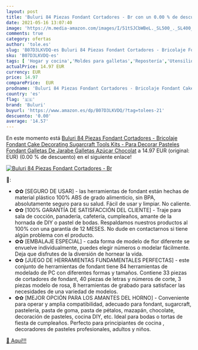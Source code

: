 ```yaml
---
layout: post
title: 'Buluri 84 Piezas Fondant Cortadores - Br con un 0.00 % de descuento'
date: 2021-05-16 13:07:40
image: 'https://m.media-amazon.com/images/I/51tSJCbWBeL._SL500_._SL400_.jpg'
comments: true
category: ofertas
author: 'tole.es'
slug: 'B07D3LKVDQ-es Buluri 84 Piezas Fondant Cortadores - Bricolaje Fondant...'
sku: 'B07D3LKVDQ-es'
tags: [ 'Hogar y cocina','Moldes para galletas','Repostería','Utensilios de repostería','azúcar','buluri', ]
actualPrice: 14.97 EUR
currency: EUR
price: 14.97
comparePrice:  EUR
prodname: 'Buluri 84 Piezas Fondant Cortadores - Bricolaje Fondant Cake Decorating Sugarcraft Tools Kits - Para Decorar Pasteles  Fondant  Galletas De Jarabe Galletas  Azúcar  Chocolat'
country: 'es'
flag: '🇪🇸'
brand: 'Buluri'
buyurl: 'https://www.amazon.es/dp/B07D3LKVDQ/?tag=tolees-21'
descuento: '0.00'
average: '14.57'
---
```


En este momento está [Buluri 84 Piezas Fondant Cortadores - Bricolaje Fondant Cake Decorating Sugarcraft Tools Kits - Para Decorar Pasteles  Fondant  Galletas De Jarabe Galletas  Azúcar  Chocolat](https://www.amazon.es/dp/B07D3LKVDQ/?tag=tolees-21) a 14.97 EUR (original:  EUR) (0.00 %  de descuento) en el siguiente enlace!

[![Buluri 84 Piezas Fondant Cortadores - Br](https://m.media-amazon.com/images/I/51tSJCbWBeL._SL500_._SL400_.jpg)](https://www.amazon.es/dp/B07D3LKVDQ/?tag=tolees-21)

🔎:

- ✿✿ [SEGURO DE USAR] - las herramientas de fondant están hechas de material plástico 100% ABS de grado alimenticio, sin BPA, absolutamente seguro para su salud. Fácil de usar y limpiar. No caliente.
- ✿✿ [100% GARANTÍA DE SATISFACCIÓN DEL CLIENTE] - Traje para sala de cocción, panadería, cafetería, cumpleaños, amante de la hornada de DIY o pastel de bodas. Respaldamos nuestros productos al 100% con una garantía de 12 MESES. No dude en contactarnos si tiene algún problema con el producto.
- ✿✿ [EMBALAJE ESPECIAL] - cada forma de modelo de flor diferente se envuelve individualmente, puedes elegir números o modelar fácilmente. Deja que disfrutes de la diversión de hornear la vida.
- ✿✿ [JUEGO DE HERRAMIENTAS FUNDAMENTALES PERFECTAS] - este conjunto de herramientas de fondant tiene 84 herramientas de modelado de PC con diferentes formas y tamaños. Contiene 33 piezas de cortadores de fondant, 40 piezas de letras y números de corte, 3 piezas modelo de rosa, 8 herramientas de grabado para satisfacer las necesidades de una variedad de modelos.
- ✿✿ [MEJOR OPCIÓN PARA LOS AMANTES DEL HORNO] - Conveniente para operar y amplia compatibilidad, adecuado para fondant, sugarcraft, pastelería, pasta de goma, pasta de pétalos, mazapán, chocolate, decoración de pasteles, cocina DIY, etc. Ideal para bodas o tortas de fiesta de cumpleaños. Perfecto para principiantes de cocina , decoradores de pasteles profesionales, adultos y niños.

[🛒 Aquí!!!](https://www.amazon.es/dp/B07D3LKVDQ/?tag=tolees-21)
